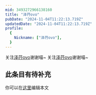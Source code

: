 ```yaml
---
mid: 3493272966138160
title: "泽荇ovo"
pubDate: "2024-11-04T11:22:13.719Z"
updatedDate: "2024-11-04T11:22:13.719Z"
profile:
  {
    Nickname: ["泽荇ovo"],
  }
---
```


关注[泽荇ovo](https://space.bilibili.com/3493272966138160)谢谢喵~ 关注[泽荇ovo](https://space.bilibili.com/3493272966138160)谢谢喵~

## 此条目有待补充
你可以在[这里](https://github.com/Yuhanawa/VTuber.ICU-Content/edit/master/v/泽荇ovo/index.md)编辑本文

